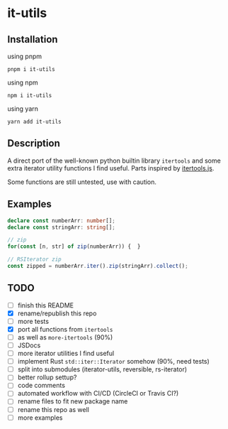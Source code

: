 # it-utils

## Installation

using pnpm

`pnpm i it-utils`

using npm

`npm i it-utils`

using yarn

`yarn add it-utils`

## Description

A direct port of the well-known python builtin library `itertools` and some extra iterator utility functions I find useful. Parts inspired by [itertools.js](https://github.com/nvie/itertools.js).

Some functions are still untested, use with caution.

## Examples

```ts
declare const numberArr: number[];
declare const stringArr: string[];

// zip
for(const [n, str] of zip(numberArr)) {  }

// RSIterator zip
const zipped = numberArr.iter().zip(stringArr).collect();
```

## TODO

- [ ] finish this README
- [x] rename/republish this repo
- [ ] more tests
- [x] port all functions from `itertools`
- [ ] as well as `more-itertools` (90%)
- [ ] JSDocs
- [ ] more iterator utilities I find useful
- [ ] implement Rust `std::iter::Iterator` somehow (90%, need tests)
- [ ] split into submodules (iterator-utils, reversible, rs-iterator)
- [ ] better rollup settup?
- [ ] code comments
- [ ] automated workflow with CI/CD (CircleCI or Travis CI?)
- [ ] rename files to fit new package name
- [ ] rename this repo as well
- [ ] more examples
